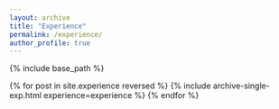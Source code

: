```yaml
---
layout: archive
title: "Experience"
permalink: /experience/
author_profile: true
---
```


{% include base_path %}

{% for post in site.experience reversed %}
  {% include archive-single-exp.html experience=experience %}
{% endfor %}
